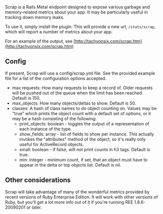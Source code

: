 Scrap is a Rails Metal endpoint designed to expose various garbage and memory-related metrics about your app. It may be particularly useful in tracking down memory leaks.

To use it, simply install the plugin. This will provide a new url, <code>/stats/scrap</code>, which will report a number of metrics about your app.

For an example of the output, see [http://tachyonsix.com/scrap.htm](http://tachyonsix.com/scrap.htm)

## Config

If present, Scrap will use a config/scrap.yml file. See the provided example file for a list of the configuration options accepted.

* max requests: How many requests to keep a record of. Older requests will be pushed out of the queue when the limit has been reached. Default is 150.
* max_objects: How many objects/deltas to show. Default is 50.
* classes: A hash of class names to do object counting on. Values may be "true" which prints the object count with a default set of options, or it may be a hash consisting of the following:
  * print_objects: boolean - toggles the output of a representation of each instance of the type.
  * show_fields: array - list of fields to show per instance. This actually invokes the "attributes" method of the object, so it's really only useful for ActiveRecord objects.
  * small: boolean - if false, will not print counts in h3 tags. Default is true.
  * min: integer - minimum count, if set, that an object must have to appear in the delta or top objects list. Default is nil.
  
## Other considerations

Scrap will take advantage of many of the wonderful metrics provided by recent versions of Ruby Enterprise Edition. It will work with other versions of Ruby, but you'll get a lot more info out of it if you're running REE 1.8.6-20090201 or later.